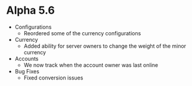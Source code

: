 Alpha 5.6
=============================
- Configurations
  - Reordered some of the currency configurations
- Currency
  - Added ability for server owners to change the weight of the minor currency
- Accounts
  - We now track when the account owner was last online
- Bug Fixes
  - Fixed conversion issues